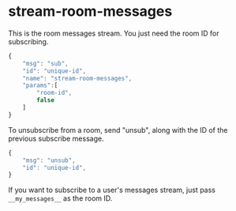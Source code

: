 # stream-room-messages

This is the room messages stream. You just need the room ID for subscribing.

```javascript
{
    "msg": "sub",
    "id": "unique-id",
    "name": "stream-room-messages",
    "params":[
        "room-id",
        false
    ]
}
```

To unsubscribe from a room, send "unsub", along with the ID of the previous subscribe message.

```javascript
{
    "msg": "unsub",
    "id": "unique-id",
}
```

If you want to subscribe to a user's messages stream, just pass `__my_messages__` as the room ID.

